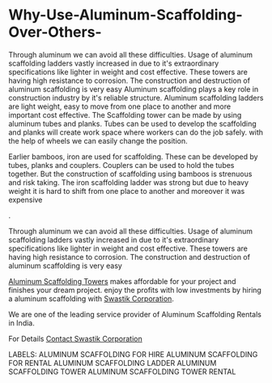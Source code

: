 # Why-Use-Aluminum-Scaffolding-Over-Others-
Through aluminum we can avoid all these difficulties. Usage of aluminum scaffolding ladders vastly increased in due to it's extraordinary specifications like lighter in weight and cost effective. These towers are having high resistance to corrosion. The construction and destruction of aluminum scaffolding is very easy
Aluminum scaffolding plays a key role in construction industry by it's reliable structure. Aluminum scaffolding ladders are light weight, easy to move from one place to another and more important cost effective. The Scaffolding tower can be made by using aluminum tubes and planks. Tubes can be used to develop the scaffolding and planks will create work space where workers can do the job safely. with the help of wheels we can easily change the position.

Earlier bamboos, iron are used for scaffolding. These can be developed by tubes, planks and couplers. Couplers can be used to hold the tubes together. But the construction of scaffolding using bamboos is strenuous and risk taking. The iron scaffolding ladder was strong but due to heavy weight it is hard to shift from one place to another and moreover it was expensive

.



Through aluminum we can avoid all these difficulties. Usage of aluminum scaffolding ladders vastly increased in due to it's extraordinary specifications like lighter in weight and cost effective. These towers are having high resistance to corrosion. The construction and destruction of aluminum scaffolding is very easy


<a href="https://swastikcorp.com/aluminiumscaffolding.html" rel="follow">Aluminum Scaffolding Towers</a> makes affordable for your project and finishes your dream project. enjoy the profits with low investments by hiring a aluminum scaffolding with <a href="https://swastikcorp.com/index.html" rel="follow">Swastik Corporation</a>.

We are one of the leading service provider of Aluminum Scaffolding Rentals in India.

For Details <a href="https://swastikcorp.com/contact.html" rel="follow">Contact Swastik Corporation </a>

LABELS: ALUMINUM SCAFFOLDING FOR HIRE ALUMINUM SCAFFOLDING FOR RENTAL ALUMINUM SCAFFOLDING LADDER ALUMINUM SCAFFOLDING TOWER ALUMINUM SCAFFOLDING TOWER RENTAL
